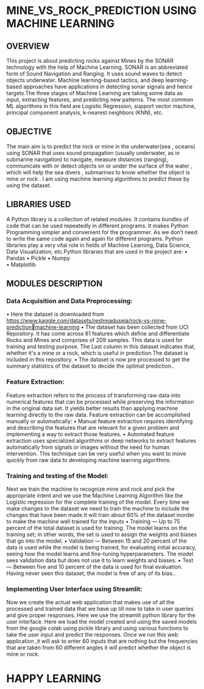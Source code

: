 # MINE_VS_ROCK_PREDICTION USING MACHINE LEARNING    
 
## OVERVIEW 

This project is about predicting rocks against Mines by the SONAR technology with the help of Machine Learning. SONAR is an abbreviated form of Sound Navigation and Ranging. It uses sound waves to detect objects underwater. Machine learning-based tactics, and deep learning-based approaches have applications in detecting sonar signals and hence targets.The three stages of Machine Learning are taking some data as input, extracting features, and predicting new patterns. The most common ML 
algorithms in this field are Logistic Regression, support vector machine, principal component analysis, k-nearest neighbors (KNN), etc. 

## OBJECTIVE     
 
The main aim is to predict the rock or mine in the underwater(sea , oceans) using SONAR that uses sound propagation (usually underwater, as in submarine navigation) to navigate, measure distances (ranging), communicate with or detect objects on or under the surface of the water , which will help the sea divers , submarines to know whether the object is mine or rock . I am using machine learning algorithms to predict these by using the dataset.

## LIBRARIES USED    

A Python library is a collection of related modules. It contains bundles of code that can be used repeatedly in different programs. It makes Python Programming simpler and convenient for the programmer. As we don’t need to write the same code again and again for different programs. Python libraries play a very vital role in fields of Machine Learning, Data Science, Data Visualization, etc.Python libraries that are used in the project are:
• Pandas
• Pickle 
• Numpy  
• Matplotlib 
 
## MODULES DESCRIPTION 

### Data Acquisition and Data Preprocessing: 
• Here the dataset is downloaded from https://www.kaggle.com/datasets/reshmaduseja/rock-vs-mine-predictionmachine-learning
• The dataset has been collected from UCI Repository. It has come across 61 features which define and differentiate Rocks and Mines and comprises of 209 samples. This data is used for training and testing purpose. The Last column in this dataset indicates that, whether it's a mine or a rock, which is useful in prediction.The dataset is included in this repository.
• The dataset is now pre processed to get the summary statistics of the dataset to decide the optimal prediction..

### Feature Extraction:     
Feature extraction refers to the process of transforming raw data into numerical features that can be processed while preserving the information in the original data set. It yields better results than applying machine learning directly to the raw data.
Feature extraction can be accomplished manually or automatically:
• Manual feature extraction requires identifying and describing the features that are relevant for a given problem and implementing a way to extract those features. 
• Automated feature extraction uses specialized algorithms or deep networks to extract features automatically from signals or images without the need for human intervention. This technique can be very useful when you want to move quickly from raw data to developing machine learning algorithms. 

### Training and testing of the Model: 
 Next we train the machine to recognize mine and rock and pick the appropriate intent and we use the Machine Learning Algorithm like the Logistic regression for the complete training of the model. Every time we make changes to the dataset we need to train the machine to include the changes that have been made.It will train about 60% of the dataset inorder to make the machine well trained for the inputs
• Training — Up to 75 percent of the total dataset is used for training. The model learns on the training set; in other words, the set is used to assign the weights 
and biases that go into the model.
• Validation — Between 15 and 20 percent of the data is used while the model is being trained, for evaluating initial accuracy, seeing how the model learns and fine-tuning hyperparameters. The model sees validation data but does not use it to learn weights and biases.
• Test — Between five and 10 percent of the data is used for final evaluation. Having never seen this dataset, the model is free of any of its bias..

### Implementing User Interface using Streamlit:
 Now we create the actual web application that makes use of all the processed and trained data that we have up till now to take in user queries and give proper responses. Here we use the streamlit python library for the user interface. Here we load the model created and using the saved models from the google colab using pickle library and using various functions to take the user input and predict the responses. Once we run this web application ,it will ask to enter 60 inputs that are nothing but the frequencies that are taken from 60 different angles it will predict whether the object is mine or rock.
 



 
 #  HAPPY LEARNING 




